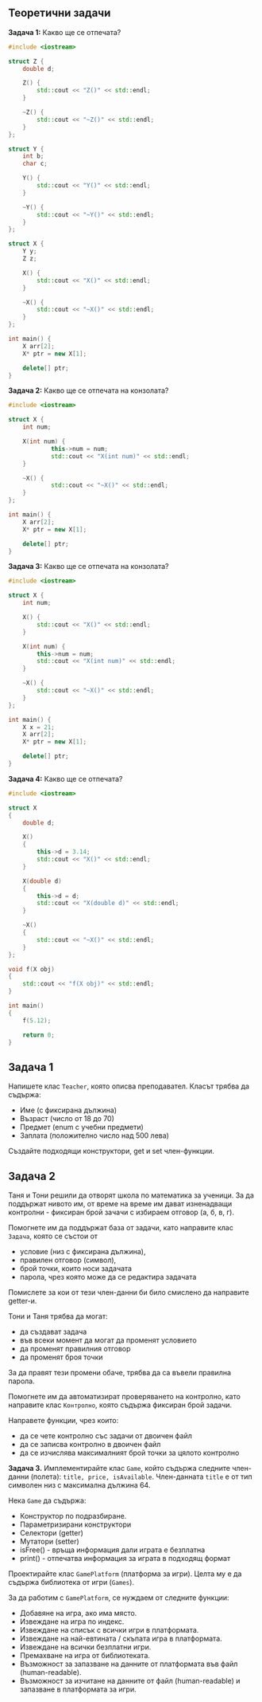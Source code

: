 ## Теоретични задачи

**Задача 1:** Какво ще се отпечата?

```c++
#include <iostream>

struct Z {
	double d;

	Z() {
		std::cout << "Z()" << std::endl;
	}

	~Z() {
		std::cout << "~Z()" << std::endl;
	}
};

struct Y {
	int b;
	char c;

	Y() {
		std::cout << "Y()" << std::endl;
	}

	~Y() {
		std::cout << "~Y()" << std::endl;
	}
};

struct X {
	Y y;
	Z z;

	X() {
		std::cout << "X()" << std::endl;
	}

	~X() {
		std::cout << "~X()" << std::endl;
	}
};

int main() {
	X arr[2];
	X* ptr = new X[1];

	delete[] ptr;
}
```

**Задача 2:** Какво ще се отпечата на конзолата?

```c++
#include <iostream>

struct X {
	int num;

	X(int num) {
    		this->num = num;
    		std::cout << "X(int num)" << std::endl;
	}

	~X() {
    		std::cout << "~X()" << std::endl;
	}
};

int main() {
	X arr[2];
	X* ptr = new X[1];

	delete[] ptr;
}
```

**Задача 3:** Какво ще се отпечата на конзолата?

```c++
#include <iostream>

struct X {
	int num;

	X() {
		std::cout << "X()" << std::endl;
	}

	X(int num) {
		this->num = num;
		std::cout << "X(int num)" << std::endl;
	}

	~X() {
		std::cout << "~X()" << std::endl;
	}
};

int main() {
	X x = 21;
	X arr[2];
	X* ptr = new X[1];

	delete[] ptr;
}
```

**Задача 4:** Какво ще се отпечата?

```c++
#include <iostream>

struct X
{
	double d;

	X()
	{
		this->d = 3.14;
		std::cout << "X()" << std::endl;
	}

	X(double d)
	{
		this->d = d;
		std::cout << "X(double d)" << std::endl;
	}

	~X()
	{
		std::cout << "~X()" << std::endl;
	}
};

void f(X obj)
{
	std::cout << "f(X obj)" << std::endl;
}

int main()
{
	f(5.12);

	return 0;
}
```

## Задача 1 
Напишете клас `Teacher`, която описва преподавател. Класът трябва да съдържа:

* Име (с фиксирана дължина)
* Възраст (число от 18 до 70)
* Предмет (enum с учебни предмети)
* Заплата (положително число над 500 лева)

Създайте подходящи конструктори, get и set член-функции.

## Задача 2 
Таня и Тони решили да отворят школа по математика за ученици. За да поддържат нивото им, от време на време им дават изненадващи контролни - фиксиран брой зачачи с избираем отговор (а, б, в, г). 

Помогнете им да поддържат база от задачи, като направите клас `Задача`, която се състои от 
- условие (низ с фиксирана дължина), 
- правилен отговор (символ),
- брой точки, които носи задачата
- парола, чрез която може да се редактира задачата

Помислете за кои от тези член-данни би било смислено да направите getter-и.

Тони и Таня трябва да могат:
- да създават задача
- във всеки момент да могат да променят условието
- да променят правилния отговор 
- да променят броя точки

За да правят тези промени обаче, трябва да са въвели правилна парола.

Помогнете им да автоматизират проверяването на контролно, като направите клас `Контролно`, която съдържа фиксиран брой задачи. 

Направете функции, чрез които:
- да се чете контролно със задачи от двоичен файл
- да се записва контролно в двоичен файл
- да се изчислява максималният брой точки за цялото контролно

**Задача 3.** Имплементирайте клас `Game`, който съдържа следните член-данни (полета): `title, price, isAvailable`. Член-данната `title` е от тип символен низ с максимална дължина 64.

Нека `Game` да съдържа:

* Конструктор по подразбиране.
* Параметризирани конструктори
* Селектори (getter)
* Мутатори (setter)
* isFree() - връща информация дали играта е безплатна
* print() - отпечатва информация за играта в подходящ формат

Проектирайте клас `GamePlatform` (платформа за игри).
Целта му е да съдържа библиотека от игри (`Games`).

За да работим с `GamePlatform`, се нуждаем от следните функции:

* Добавяне на игра, ако има място.
* Извеждане на игра по индекс.
* Извеждане на списък с всички игри в платформата.
* Извеждане на най-евтината / скъпата игра в платформата.
* Извеждане на всички безплатни игри.
* Премахване на игра от библиотеката.
* Възможност за запазване на данните от платформата във файл (human-readable).
* Възможност за изчитане на данните от файл (human-readable) и запазване в платформата за игри.
